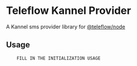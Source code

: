 # Teleflow Kannel Provider

A Kannel sms provider library for [@teleflow/node](https://github.com/khulnasoft/teleflow)

## Usage

```text
    FILL IN THE INITIALIZATION USAGE
```
